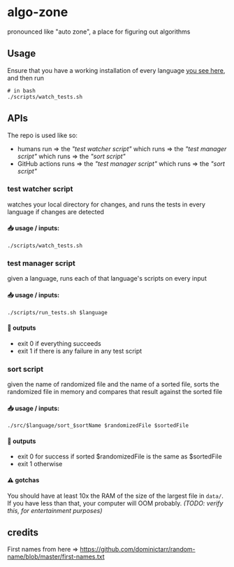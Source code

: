 # algo-zone

pronounced like "auto zone", a place for figuring out algorithms

## Usage

Ensure that you have a working installation of every language [you see here](https://github.com/lynncyrin/algo-zone/tree/master/src), and then run

```
# in bash
./scripts/watch_tests.sh
```

## APIs

The repo is used like so:

- humans run => the _"test watcher script"_ which runs => the _"test manager script"_ which runs => the _"sort script"_
- GitHub actions runs => the _"test manager script"_ which runs => the _"sort script"_

### **test watcher script**

watches your local directory for changes, and runs the tests in every language if changes are detected

#### 📥 usage / inputs:

```
./scripts/watch_tests.sh
```

### **test manager script**

given a language, runs each of that language's scripts on every input

#### 📥 usage / inputs:

```
./scripts/run_tests.sh $language
```

#### 🚚 outputs

- exit 0 if everything succeeds
- exit 1 if there is any failure in any test script

### **sort script**

given the name of randomized file and the name of a sorted file, sorts the randomized file in memory and compares that result against the sorted file

#### 📥 usage / inputs:

```
./src/$language/sort_$sortName $randomizedFile $sortedFile
```

#### 🚚 outputs

- exit 0 for success if sorted $randomizedFile is the same as $sortedFile
- exit 1 otherwise

#### ⚠️ gotchas

You should have at least 10x the RAM of the size of the largest file in `data/`. If you have less than that, your computer will OOM probably. _(TODO: verify this, for entertainment purposes)_

## credits

First names from here => https://github.com/dominictarr/random-name/blob/master/first-names.txt

